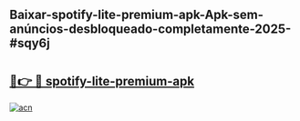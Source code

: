 ## Baixar-spotify-lite-premium-apk-Apk-sem-anúncios-desbloqueado-completamente-2025-#sqy6j

# <h2><a href="https://ainizakaria.my?title=spotify-lite-premium-apk&ref=22M">🔗👉 🔴 spotify-lite-premium-apk</a></h2>

[![acn](https://github.com/user-attachments/assets/0f9c940e-d8b0-45ae-aac7-cd30a18b3e1c)](https://ainizakaria.my?title=spotify-lite-premium-apk&ref=22M)

